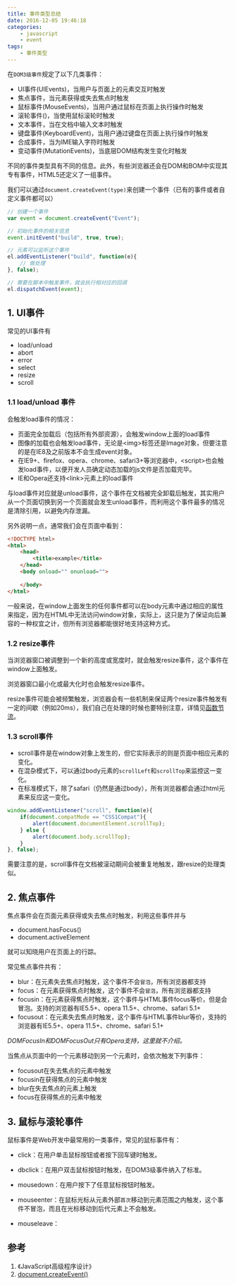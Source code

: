 ```yaml
---
title: 事件类型总结
date: 2016-12-05 19:46:18
categories:
    - javascript
    - event
tags:
    - 事件类型
---
```


在`DOM3级事件`规定了以下几类事件：

* UI事件(UIEvents)，当用户与页面上的元素交互时触发
* 焦点事件，当元素获得或失去焦点时触发
* 鼠标事件(MouseEvents)，当用户通过鼠标在页面上执行操作时触发
* 滚轮事件()，当使用鼠标滚轮时触发
* 文本事件，当在文档中输入文本时触发
* 键盘事件(KeyboardEvent)，当用户通过键盘在页面上执行操作时触发
* 合成事件，当为IME输入字符时触发
* 变动事件(MutationEvents)，当底层DOM结构发生变化时触发

不同的事件类型具有不同的信息。此外，有些浏览器还会在DOM和BOM中实现其专有事件，HTML5还定义了一组事件。

我们可以通过`document.createEvent(type)`来创建一个事件（已有的事件或者自定义事件都可以）

```javascript
// 创建一个事件
var event = document.createEvent("Event");

// 初始化事件的相关信息
event.initEvent("build", true, true);

// 元素可以监听这个事件
el.addEventListener("build", function(e){
    // 做处理
}, false);

// 需要在脚本中触发事件，就会执行相对应的回调
el.dispatchEvent(event);
```

<!-- more -->

## 1. UI事件

常见的UI事件有

* load/unload
* abort
* error
* select
* resize
* scroll

### 1.1 load/unload 事件

会触发load事件的情况：

* 页面完全加载后（包括所有外部资源），会触发window上面的load事件
* 图像的加载也会触发load事件，无论是&lt;img&gt;标签还是Image对象，但要注意的是在IE8及之前版本不会生成event对象。
* 在IE9+、firefox、opera、chrome、safari3+等浏览器中，&lt;script&gt;也会触发load事件，以便开发人员确定动态加载的js文件是否加载完毕。
* IE和Opera还支持&lt;link&gt;元素上的load事件

与load事件对应就是unload事件，这个事件在文档被完全卸载后触发，其实用户从一个页面切换到另一个页面就会发生unload事件，而利用这个事件最多的情况是清除引用，以避免内存泄漏。

另外说明一点，通常我们会在页面中看到：

```html
<!DOCTYPE html>
<html>
    <head>
        <title>example</title>
    </head>
    <body onload="" onunload="">
        
    </body>
</html>
```

一般来说，在window上面发生的任何事件都可以在body元素中通过相应的属性来指定，因为在HTML中无法访问window对象，实际上，这只是为了保证向后兼容的一种权宜之计，但所有浏览器都能很好地支持这种方式。

### 1.2  resize事件

当浏览器窗口被调整到一个新的高度或宽度时，就会触发resize事件，这个事件在window上面触发。

浏览器窗口最小化或最大化时也会触发resize事件。

resize事件可能会被频繁触发，浏览器会有一些机制来保证两个resize事件触发有一定的间歇（例如20ms），我们自己在处理的时候也要特别注意，详情见[函数节流](../../javascript/skill/throttle.md)。

### 1.3 scroll事件

* scroll事件是在window对象上发生的，但它实际表示的则是页面中相应元素的变化。
* 在混杂模式下，可以通过body元素的`scrollLeft`和`scrollTop`来监控这一变化。
* 在标准模式下，除了safari（仍然是通过body），所有浏览器都会通过html元素来反应这一变化。

```javascript
window.addEventListener("scroll", function(e){
    if(document.compatMode == "CSS1Compat"){
        alert(document.documentElement.scrollTop);
    } else {
        alert(document.body.scrollTop);
    }
}, false);
```

需要注意的是，scroll事件在文档被滚动期间会被重复地触发，跟resize的处理类似。

## 2. 焦点事件

焦点事件会在页面元素获得或失去焦点时触发，利用这些事件并与

* document.hasFocus()
* document.activeElement

就可以知晓用户在页面上的行踪。

常见焦点事件共有：

* blur：在元素失去焦点时触发，这个事件不会`冒泡`，所有浏览器都支持
* focus：在元素获得焦点时触发，这个事件不会`冒泡`，所有浏览器都支持
* focusin：在元素获得焦点时触发，这个事件与HTML事件focus等价，但是会冒泡。支持的浏览器有IE5.5+、opera 11.5+、chrome、safari 5.1+
* focusout：在元素失去焦点时触发，这个事件与HTML事件blur等价，支持的浏览器有IE5.5+、opera 11.5+、chrome、safari 5.1+

*DOMFocusIn和DOMFocusOut只有Opera支持，这里就不介绍。*

当焦点从页面中的一个元素移动到另一个元素时，会依次触发下列事件：

* focusout在失去焦点的元素中触发
* focusin在获得焦点的元素中触发
* blur在失去焦点的元素上触发
* focus在获得焦点的元素中触发

## 3. 鼠标与滚轮事件

鼠标事件是Web开发中最常用的一类事件，常见的鼠标事件有：

* click：在用户单击鼠标按钮或者按下回车键时触发。
* dbclick：在用户双击鼠标按钮时触发，在DOM3级事件纳入了标准。
* mousedown：在用户按下了任意鼠标按钮时触发。

* mouseenter：在鼠标光标从元素外部`首次`移动到元素范围之内触发，这个事件不冒泡，而且在光标移动到后代元素上不会触发。
* mouseleave：

## 参考

1. 《JavaScript高级程序设计》
2. [document.createEvent()](https://developer.mozilla.org/en-US/docs/Web/API/Document/createEvent)